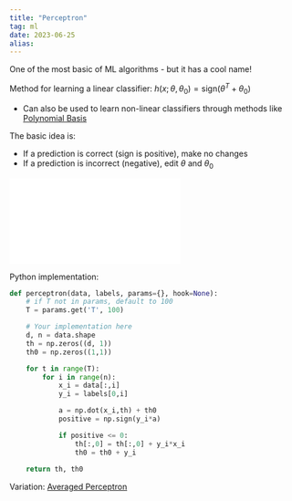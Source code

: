 ```yaml
---
title: "Perceptron"
tag: ml
date: 2023-06-25
alias:
---
```


One of the most basic of ML algorithms - but it has a cool name!

Method for learning a linear classifier: $h(x; \theta, \theta_{0})= \text{sign}(\theta^T + \theta_0)$
- Can also be used to learn non-linear classifiers through methods like [Polynomial Basis](Polynomial%20Basis.md)

The basic idea is:
- If a prediction is correct (sign is positive), make no changes
- If a prediction is incorrect (negative), edit $\theta$ and $\theta_0$

![perceptron](perceptron.pdf)

Python implementation:
```python
def perceptron(data, labels, params={}, hook=None):
    # if T not in params, default to 100
    T = params.get('T', 100)

    # Your implementation here
    d, n = data.shape
    th = np.zeros((d, 1))
    th0 = np.zeros((1,1))

    for t in range(T):
        for i in range(n):
            x_i = data[:,i]
            y_i = labels[0,i]

            a = np.dot(x_i,th) + th0
            positive = np.sign(y_i*a)

            if positive <= 0:
                th[:,0] = th[:,0] + y_i*x_i
                th0 = th0 + y_i
                
    return th, th0
```

Variation: [Averaged Perceptron](Averaged%20Perceptron.md)
